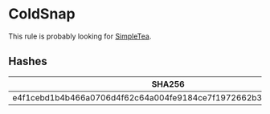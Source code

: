 # ColdSnap

This rule is probably looking for [SimpleTea](https://www.welivesecurity.com/2023/04/20/linux-malware-strengthens-links-lazarus-3cx-supply-chain-attack/).

## Hashes

| SHA256                                                           |
| ---------------------------------------------------------------- |
| e4f1cebd1b4b466a0706d4f62c64a004fe9184ce7f1972662b35edd3074ff264 |
